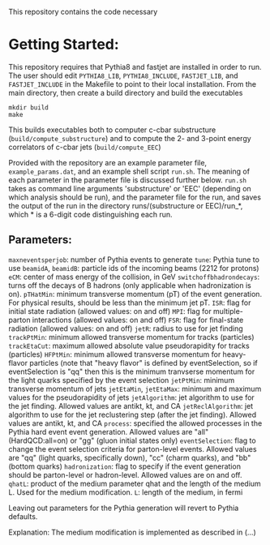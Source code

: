 This repository contains the code necessary



# Getting Started:
This repository requires that Pythia8 and fastjet are installed in order to run. The user should edit `PYTHIA8_LIB`, `PYTHIA8_INCLUDE`, `FASTJET_LIB`, and `FASTJET_INCLUDE` in the Makefile to point to their local installation.
From the main directory, then create a build directory and build the executables
```
mkdir build
make
```
This builds executables both to computer c-cbar substructure (`build/compute_substructure`) and to compute the 2- and 3-point energy correlators of c-cbar jets (`build/compute_EEC`)

Provided with the repository are an example parameter file, `example_params.dat`, and an example shell script `run.sh`. The meaning of each parameter in the parameter file is discussed further below. `run.sh` takes as command line arguments 'substructure' or 'EEC' (depending on which analysis should be run), and the parameter file for the run, and saves the output of the run in the directory runs/(substructure or EEC)/run_*, which * is a 6-digit code distinguishing each run.


## Parameters:
`maxneventsperjob`: number of Pythia events to generate
`tune`: Pythia tune to use
`beamidA`, `beamidB`: particle ids of the incoming beams (2212 for protons)
`eCM`: center of mass energy of the collision, in GeV
`switchoffbhadrondecays`: turns off the decays of B hadrons (only applicable when hadronization is on).
`pTHatMin`: minimum transverse momentum (pT) of the event generation. For physical results, should be less than the minimum jet pT.
`ISR`: flag for initial state radiation (allowed values: on and off)
`MPI`: flag for multiple-parton interactions (allowed values: on and off)
`FSR`: flag for final-state radiation (allowed values: on and off)
`jetR`: radius to use for jet finding
`trackPtMin`: minimum allowed transverse momentum for tracks (particles)
`trackEtaCut`: maximum allowed absolute value pseudorapidity for tracks (particles)
`HFPtMin`: minimum allowed transverse momentum for heavy-flavor particles (note that "heavy flavor" is defined by eventSelection, so if eventSelection is "qq" then this is the minimum tranvserse momentum for the light quarks specified by the event selection
`jetPtMin`: minimum transverse momentum of jets
`jetEtaMin`, `jetEtaMax`: minimum and maximum values for the pseudorapidity of jets
`jetAlgorithm`: jet algorithm to use for the jet finding. Allowed values are antikt, kt, and CA
`jetReclAlgorithm`: jet algorithm to use for the jet reclustering step (after the jet finding). Allowed values are antikt, kt, and CA
`process`: specified the allowed processes in the Pythia hard event event generation. Allowed values are "all" (HardQCD:all=on) or "gg" (gluon initial states only)
`eventSelection`: flag to change the event selection criteria for parton-level events. Allowed values are "qq" (light quarks, specifically down), "cc" (charm quarks), and "bb" (bottom quarks)
`hadronization`: flag to specify if the event generation should be parton-level or hadron-level. Allowed values are on and off.
`qhatL`: product of the medium parameter qhat and the length of the medium L. Used for the medium modification.
`L`: length of the medium, in fermi

Leaving out parameters for the Pythia generation will revert to Pythia defaults.

Explanation:
The medium modification is implemented as described in (...)
